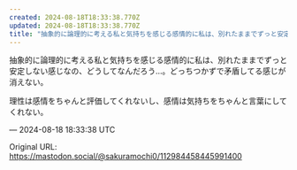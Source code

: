 ```yaml
---
created: 2024-08-18T18:33:38.770Z
updated: 2024-08-18T18:33:38.770Z
title: "抽象的に論理的に考える私と気持ちを感じる感情的に私は、別れたままでずっと安定しな[...]"
---
```


<p>抽象的に論理的に考える私と気持ちを感じる感情的に私は、別れたままでずっと安定しない感じなの、どうしてなんだろう…。どっちつかずで矛盾してる感じが消えない。</p><p>理性は感情をちゃんと評価してくれないし、感情は気持ちをちゃんと言葉にしてくれない。</p>

&mdash; 2024-08-18 18:33:38 UTC

Original URL: https://mastodon.social/@sakuramochi0/112984458445991400
